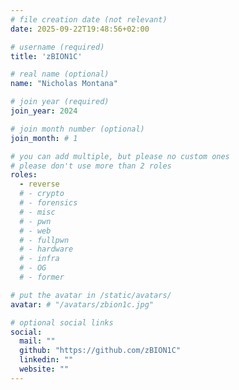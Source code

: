 ```yaml
---
# file creation date (not relevant)
date: 2025-09-22T19:48:56+02:00

# username (required)
title: 'zBION1C'

# real name (optional)
name: "Nicholas Montana"

# join year (required)
join_year: 2024

# join month number (optional)
join_month: # 1

# you can add multiple, but please no custom ones
# please don't use more than 2 roles
roles:
  - reverse
  # - crypto
  # - forensics
  # - misc
  # - pwn
  # - web
  # - fullpwn
  # - hardware
  # - infra
  # - OG
  # - former

# put the avatar in /static/avatars/
avatar: # "/avatars/zbion1c.jpg"

# optional social links
social:
  mail: ""
  github: "https://github.com/zBION1C"
  linkedin: ""
  website: ""
---
```

